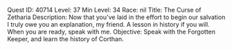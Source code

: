 Quest ID: 40714
Level: 37
Min Level: 34
Race: nil
Title: The Curse of Zetharia
Description: Now that you've laid in the effort to begin our salvation I truly owe you an explanation, my friend. A lesson in history if you will. When you are ready, speak with me.
Objective: Speak with the Forgotten Keeper, and learn the history of Corthan.
